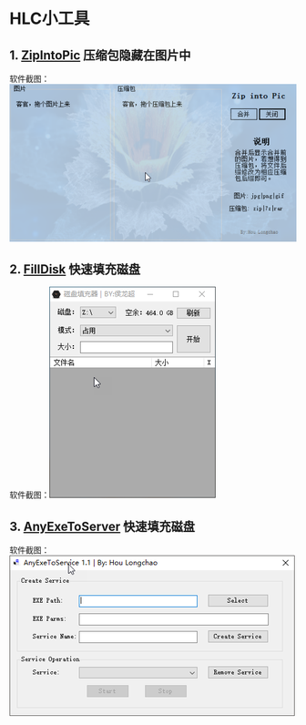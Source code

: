 # HLC小工具

## 1.  [ZipIntoPic](ZipIntoPic/README.md) 压缩包隐藏在图片中

软件截图：![ZipIntoPic截图](ZipIntoPic/images/ZipIntoPic.png)

## 2.  [FillDisk](FillDisk/) 快速填充磁盘
软件截图：![FillDisk截图](FillDisk/images/FillDisk.png)

## 3. [AnyExeToServer](AnyExeToServer/) 快速填充磁盘
软件截图：![AnyExeToServer截图](AnyExeToServer/images/AnyExeToServer.png)